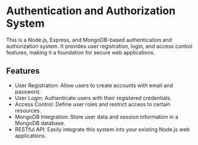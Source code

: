 # Authentication and Authorization System

This is a Node.js, Express, and MongoDB-based authentication and authorization system. It provides user registration, login, and access control features, making it a foundation for secure web applications.

## Features

- User Registration: Allow users to create accounts with email and password.
- User Login: Authenticate users with their registered credentials.
- Access Control: Define user roles and restrict access to certain resources.
- MongoDB Integration: Store user data and session information in a MongoDB database.
- RESTful API: Easily integrate this system into your existing Node.js web applications.



